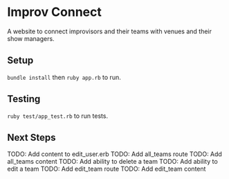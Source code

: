 # Improv Connect
A website to connect improvisors and their teams with venues and their show managers. 

## Setup
`bundle install` then `ruby app.rb` to run.

## Testing
`ruby test/app_test.rb` to run tests.

## Next Steps
TODO: Add content to edit_user.erb
TODO: Add all_teams route
TODO: Add all_teams content
TODO: Add ability to delete a team
TODO: Add ability to edit a team
TODO: Add edit_team route
TODO: Add edit_team content